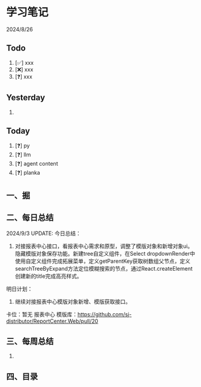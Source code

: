 # 学习笔记

2024/8/26



## Todo

1. [✅] xxx
2. [❌] xxx
3. [❓] xxx



## Yesterday

1. 




## Today

1. [❓] py
2. [❓] llm
3. [❓] agent content
4. [❓] planka



## 一、掘





## 二、每日总结

2024/9/3 UPDATE: 
今日总结：

1. 对接报表中心接口，看报表中心需求和原型，调整了模版对象和新增对象ui。隐藏模版对象保存功能。新建tree自定义组件，在Select dropdownRender中使用自定义组件完成拓展菜单，定义getParentKey获取树数组父节点，定义searchTreeByExpand方法定位模糊搜索的节点，通过React.createElement创建新的title完成高亮样式。



明日计划：

1. 继续对接报表中心模版对象新增、模版获取接口。



卡位：暂无
报表中心 模版库：https://github.com/sj-distributor/ReportCenter.Web/pull/20

## 三、每周总结

1. 



## 四、目录


